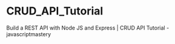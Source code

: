 # CRUD_API_Tutorial
Build a REST API with Node JS and Express | CRUD API Tutorial - javascriptmastery
